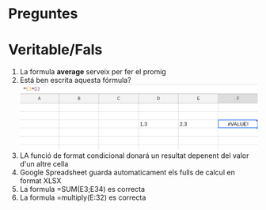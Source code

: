 # Preguntes


# Veritable/Fals
 1. La formula **average** serveix per fer el promig
 2. Está ben escrita aquesta fórmula? ![alt text](img/2.png "FDSFS")
 3. LA funció de format condicional donará un resultat depenent del valor d'un altre cella
 4. Google Spreadsheet guarda automaticament els fulls de calcul en format XLSX
 5. La formula =SUM(E3;E34) es correcta
 6. La formula =multiply(E:32) es correcta
